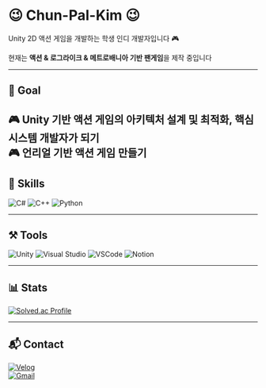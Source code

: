 # 😉 Chun-Pal-Kim 😉 

Unity 2D 액션 게임을 개발하는 학생 인디 개발자입니다 🎮  

현재는 **액션 & 로그라이크 & 메트로배니아 기반 팬게임**을 제작 중입니다


---

## 🎯 Goal  
🎮 Unity 기반 액션 게임의 아키텍처 설계 및 최적화, 핵심 시스템 개발자가 되기 <br>
🎮 언리얼 기반 액션 게임 만들기
---

## 🧠 Skills

![C#](https://img.shields.io/badge/C%23-239120?style=for-the-badge&logo=c-sharp&logoColor=white)
![C++](https://img.shields.io/badge/C++-00599C?style=for-the-badge&logo=c%2B%2B&logoColor=white)
![Python](https://img.shields.io/badge/Python-3776AB?style=for-the-badge&logo=python&logoColor=white)

---

## ⚒ Tools

![Unity](https://img.shields.io/badge/Unity-100000?style=for-the-badge&logo=unity&logoColor=white)
![Visual Studio](https://img.shields.io/badge/Visual%20Studio-5C2D91?style=for-the-badge&logo=visualstudio&logoColor=white)
![VSCode](https://img.shields.io/badge/VSCode-007ACC?style=for-the-badge&logo=visualstudiocode&logoColor=white)
![Notion](https://img.shields.io/badge/Notion-000000?style=for-the-badge&logo=notion&logoColor=white)

---

## 📊 Stats

[![Solved.ac Profile](http://mazassumnida.wtf/api/v2/generate_badge?boj=lghpaul)](https://solved.ac/lghpaul/)

---

## 📬 Contact

[![Velog](https://img.shields.io/badge/Blog-Velog-20c997?style=for-the-badge&logo=velog&logoColor=white)](https://velog.io/@lghpaul)  
[![Gmail](https://img.shields.io/badge/email-ihonggu235@gmail.com-EA4335?style=flat&logo=gmail&logoColor=white)](mailto:ihonggu235@gmail.com)


